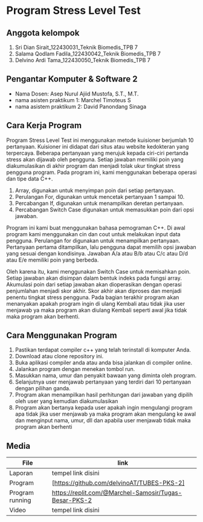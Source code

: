 # Program Stress Level Test

## Anggota kelompok 
1. Sri Dian Sirait_122430031_Teknik Biomedis_TPB 7
2. Salama Qodlam Fadila_122430042_Teknik Biomedis_TPB 7
3. Delvino Ardi Tama_122430050_Teknik Biomedis_TPB 7

## Pengantar Komputer & Software 2
- Nama Dosen: Asep Nurul Ajiid Mustofa, S.T., M.T.
- nama asisten praktikum 1: Marchel Timoteus S
- nama asistem praktikum 2: David Panondang Sinaga

## Cara Kerja Program
Program Stress Level Test ini menggunakan metode kuisioner berjumlah 10 pertanyaan. Kuisioner ini didapat dari situs atau website kedokteran yang terpercaya. Beberapa pertanyaan yang merujuk kepada ciri-ciri pertanda stress akan dijawab oleh pengguna. Setiap jawaban memiliki poin yang diakumulasikan di akhir program dan menjadi tolak ukur tingkat stress pengguna program.
Pada program ini, kami menggunakan beberapa operasi dan tipe data C++. 
1. Array, digunakan untuk menyimpan poin dari setiap pertanyaan.
2. Perulangan For, digunakan untuk mencetak pertanyaan 1 sampai 10.
3. 	Percabangan If, digunakan untuk menampilkan deretan pertanyaan.
4. Percabangan Switch Case digunakan untuk memasukkan poin dari opsi jawaban.

Program ini kami buat menggunakan bahasa pemograman C++. Di awal program kami menggunakan cin dan cout untuk melakukan input data pengguna. Perulangan for digunakan untuk menampilkan pertanyaan. Pertanyaan pertama ditampilkan, lalu pengguna dapat memilih opsi jawaban yang sesuai dengan kondisinya. Jawaban A/a atau B/b atau C/c atau D/d atau E/e memiliki poin yang berbeda. 

Oleh karena itu, kami menggunakan Switch Case untuk memisahkan poin. Setiap jawaban akan disimpan dalam bentuk indeks pada fungsi array. Akumulasi poin dari setiap jawaban akan dioperasikan dengan operasi penjumlahan menjadi skor akhir. Skor akhir akan diproses dan menjadi penentu tingkat stress pengguna. Pada bagian terakhir program akan menanyakan apakah program ingin di ulang Kembali atau tidak jika user menjawab ya maka program akan diulang Kembali seperti awal jika tidak maka program akan berhenti.

## Cara Menggunakan Program 
1.	Pastikan terdapat compiler c++ yang telah terinstall di komputer Anda.
2.	Download atau clone repository ini.
3.	Buka aplikasi compiler anda atau anda bisa jalankan di compiler online.
4.	Jalankan program dengan menekan tombol run.
5.	Masukkan nama, umur dan penyakit bawaan yang diminta oleh program.
6.	Selanjutnya user menjawab pertanyaan yang terdiri dari 10 pertanyaan dengan pilihan ganda.
7.	Program akan menampilkan hasil perhitungan dari jawaban yang dipilih oleh user yang kemudian diakumulasikan
8.	Program akan bertanya kepada user apakah ingin mengulangi program apa tidak jika user menjawab ya maka program akan mengulang ke awal dan menginput nama, umur, dll dan apabila user menjawab tidak maka program akan berhenti

## Media

| File |      link     |
| ------ | ------ |
| Laporan | tempel link disini |
| Program | [https://github.com/delvinoAT/TUBES-PKS-2]|
| Program running | https://replit.com/@Marchel-Samosir/Tugas-Besar-PKS-2 |
| Video | tempel link disini |
